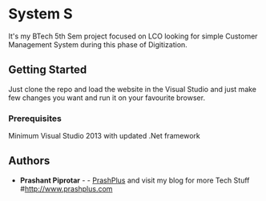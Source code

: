 # System S

It's my BTech 5th Sem project focused on LCO looking for simple Customer Management System during this phase of Digitization.

## Getting Started

Just clone the repo and load the website in the Visual Studio and just make few changes you want and run it on your favourite browser.

### Prerequisites

Minimum Visual Studio 2013 with updated .Net framework


## Authors

* **Prashant Piprotar** - - [PrashPlus](https://github.com/prashplus)
and visit my blog for more Tech Stuff
#http://www.prashplus.com
